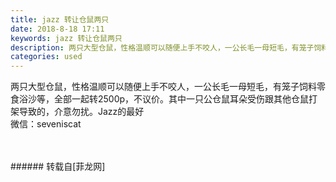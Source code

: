 ```yaml
---
title: jazz 转让仓鼠两只
date: 2018-8-18 17:11
keywords: jazz 转让仓鼠两只
description: 两只大型仓鼠，性格温顺可以随便上手不咬人，一公长毛一母短毛，有笼子饲料零食浴沙等，全部一起转2500p，不议价。其中一只公仓鼠耳朵受伤跟其他仓鼠打架导致的，介意勿扰。Jazz的最好微信：seveniscat
categories: used
---
```

<td class="t_f" id="postmessage_1658005">

两只大型仓鼠，性格温顺可以随便上手不咬人，一公长毛一母短毛，有笼子饲料零食浴沙等，全部一起转2500p，不议价。其中一只公仓鼠耳朵受伤跟其他仓鼠打架导致的，介意勿扰。Jazz的最好<br/>
微信：seveniscat<br/>
<img alt="" border="0" class="zoom" data-cf-modified-1dc5c534d550ea7b22146ddf-="" file="http://www.flw.ph/data/appbyme/upload/image/201808/18/e11EsaNGISHt.jpg" id="aimg_Edu9D" lazyloadthumb="1" onclick="" onmouseover="" src="http://www.flw.ph/data/appbyme/upload/image/201808/18/e11EsaNGISHt.jpg"/><br/>
<br/>
<img alt="" border="0" class="zoom" data-cf-modified-1dc5c534d550ea7b22146ddf-="" file="http://www.flw.ph/data/appbyme/upload/image/201808/18/RHPBGqOEtmGm.jpg" id="aimg_yuvG8" lazyloadthumb="1" onclick="" onmouseover="" src="http://www.flw.ph/data/appbyme/upload/image/201808/18/RHPBGqOEtmGm.jpg"/><br/>
<br/>
</td>
###### 转载自[菲龙网]